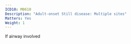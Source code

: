 ```yaml
---
ICD10: M0610
Description: "Adult-onset Still disease: Multiple sites"
Matters: Yes
Weight: 1
---
```

If airway involved
